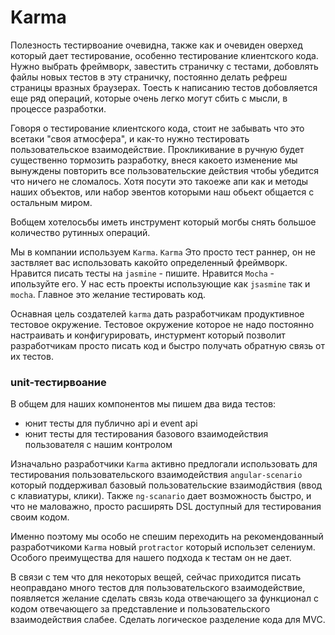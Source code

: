 # Karma

Полезность тестирвоание очевидна, также как и очевиден оверхед который дает тестирование, особенно тестирование клиентского кода. Нужно выбрать фреймворк, завестить страничку с тестами, добовлять файлы новых тестов в эту страничку, постоянно делать рефреш страницы вразных браузерах. Тоесть к написанию тестов добовляется еще ряд операций, которые очень легко могут сбить с мысли, в процессе разработки.

Говоря о тестирование клиентского кода, стоит не забывать что это всетаки "своя атмосфера", и как-то нужно тестировать пользовательское взаимодействие. Прокликивание в ручную будет существенно тормозить разработку, внеся какоето изменение мы вынуждены повторить все пользовательские действия чтобы убедится что ничего не сломалось. Хотя посути это такоеже апи как и методы наших объектов, или набор эвентов которыми наш обьект общается с остальным миром.

Вобщем хотелосьбы иметь инструмент который могбы снять большое количество рутинных операций.

Мы в компании используем `Karma`. `Karma` Это просто тест раннер, он не заствляет вас использовать какойто определенный фреймворк. Нравится писать тесты на `jasmine` - пишите. Нравится `Mocha` - ипользуйте его. У нас есть проекты использующие как `jsasmine` так и `mocha`. Главное это желание тестировать код.

Оснавная цель создателей `karma` дать разработчикам продуктивное тестовое окружение. Тестовое окружение которое не надо постоянно настраивать и конфигурировать, инстурмент который позволит разработчикам просто писать код и быстро получать обратную связь от их тестов.

### unit-тестирвоание

В общем для наших компонентов мы пишем два вида тестов:
* юнит тесты для публично api и event api
* юнит тесты для тестирования базового взаимодействия пользователя с нашим контролом

Изначально разработчики `Karma` активно предлогали использовать для тестирования пользовательского взаимодействия `angular-scenario` который поддерживал базовый пользовательские взаимодйствия (ввод с клавиатуры, клики). Также `ng-scanario` дает возможность быстро, и что не маловажно, просто расширять DSL доступный для тестирования своим кодом.

Именно поэтому мы особо не спешим переходить на рекомендованный разработчикоми `Karma` новый `protractor` который использет селениум. Особого преимущества для нашего подхода к тестам он не дает.

В связи с тем что для некоторых вещей, сейчас приходится писать неоправдано много тестов для пользовательского взаимодействие, появляется желание сделать связь кода отвечающего за функционал с кодом отвечающего за представление и пользовательского взаимодействия слабее. Cделать логическое разделение кода для MVC.



